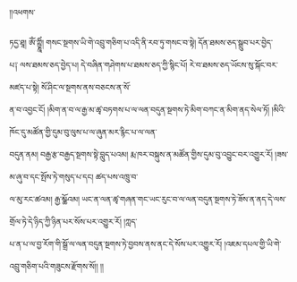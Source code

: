 ﻿  
།།འཕགས་  
  
ཏདྱ་ཐཱ། ཨོཾ་ཀྵྞཱིཾ། གསང་སྔགས་ཡི་གེ་འབྲུ་གཅིག་པ་འདི་ནི་རབ་ཏུ་གསང་བ་སྟེ། དོན་ཐམས་ཅད་སྒྲུབ་པར་བྱེད་  
པ༑ ལས་ཐམས་ཅད་བྱེད་པ། དེ་བཞིན་གཤེགས་པ་ཐམས་ཅད་ཀྱི་སྙིང་པོ། རེ་བ་ཐམས་ཅད་ཡོངས་སུ་སྐོང་བར་མཛད་པ་སྟེ། སོ་ཤིང་ལ་སྔགས་ནས་བཅངས་ན་སོ་  
ན་བ་འབྱང་ངོ། །མིག་ན་བ་ལ་རྒྱ་མ་ཚྭ་བཏགས་པ་ལ་ལན་བདུན་སྔགས་ཏེ་མིག་བཀང་ན་མིག་ནད་སེལ་ཏོ། །མིའི་ཁོང་དུ་མཚོན་གྱི་དུམ་བུ་ལུས་པ་ལ་ཞུན་མར་རྙིང་པ་ལ་ལན་  
བདུན་ནམ། བརྒྱ་རྩ་བརྒྱད་སྔགས་སྟེ་བླུད་པའམ། རྨ་ཁར་བསྐུས་ན་མཚོན་གྱིས་དུམ་བུ་འབྱུང་བར་འགྱུར་རོ། །ཟས་མ་ཞུ་བ་དང་སྤོས་ཏེ་གསུད་པ་དང། ཚད་པས་འཁྲུ་བ་  
ལ་མུ་རང་ཚའམ། རྒྱ་མྪོའམ། ཡང་ན་ལན་ཚྭ་གཞན་གང་ཡང་རུང་བ་ལ་ལན་བདུན་སྔགས་ཏེ་ཟོས་ན་ནད་དེ་ལས་གྲོལ་ཏེ་དེ་ཉིད་ཀྱི་ཉིན་པར་སོས་པར་འགྱུར་རོ། །ཀླད་  
པ་ན་པ་ལ་བྱ་རོག་གི་སྒྲོ་ལ་ལན་བདུན་སྔགས་ཏེ་བྱབས་ནས་ནང་དེ་སོས་པར་འགྱུར་རོ། །འཇམ་དཔལ་གྱི་ཡི་གེ་འབྲུ་གཅིག་པའི་གཟུངས་རྫོགས་སོ།། །།  
  
  
